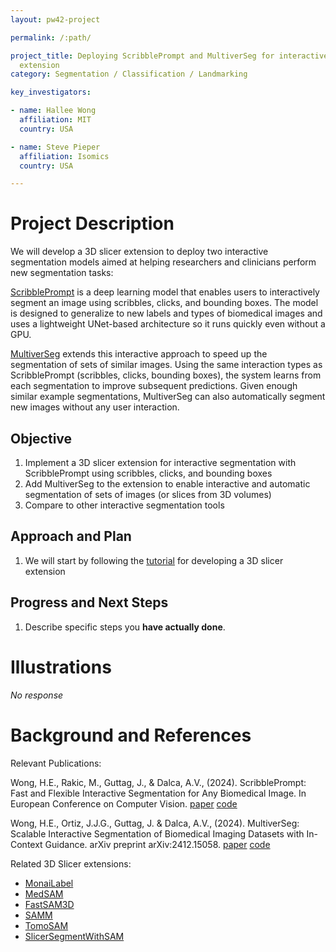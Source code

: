 ```yaml
---
layout: pw42-project

permalink: /:path/

project_title: Deploying ScribblePrompt and MultiverSeg for interactive segmentation as a 3D Slicer
  extension
category: Segmentation / Classification / Landmarking

key_investigators:

- name: Hallee Wong
  affiliation: MIT
  country: USA

- name: Steve Pieper
  affiliation: Isomics
  country: USA

---
```


# Project Description

<!-- Add a short paragraph describing the project. -->


We will develop a 3D slicer extension to deploy two interactive segmentation models aimed at helping researchers and clinicians perform new segmentation tasks:

[ScribblePrompt](https://scribbleprompt.csail.mit.edu/) is a deep learning model that enables users to interactively segment an image using scribbles, clicks, and bounding boxes. The model is designed to generalize to new labels and types of biomedical images and uses a lightweight UNet-based architecture so it runs quickly even without a GPU. 

[MultiverSeg](https://multiverseg.csail.mit.edu/) extends this interactive approach to speed up the segmentation of sets of similar images. Using the same interaction types as ScribblePrompt (scribbles, clicks, bounding boxes), the system learns from each segmentation to improve subsequent predictions. Given enough similar example segmentations, MultiverSeg can also automatically segment new images without any user interaction. 



## Objective

<!-- Describe here WHAT you would like to achieve (what you will have as end result). -->


1. Implement a 3D slicer extension for interactive segmentation with ScribblePrompt using scribbles, clicks, and bounding boxes
2. Add MultiverSeg to the extension to enable interactive and automatic segmentation of sets of images (or slices from 3D volumes) 
3. Compare to other interactive segmentation tools




## Approach and Plan

<!-- Describe here HOW you would like to achieve the objectives stated above. -->


1. We will start by following the [tutorial](https://docs.google.com/presentation/d/1JXIfs0rAM7DwZAho57Jqz14MRn2BIMrjB17Uj_7Yztc/edit#slide=id.g420896289_0251) for developing a 3D slicer extension




## Progress and Next Steps

<!-- Update this section as you make progress, describing of what you have ACTUALLY DONE.
     If there are specific steps that you could not complete then you can describe them here, too. -->


1. Describe specific steps you **have actually done**.




# Illustrations

<!-- Add pictures and links to videos that demonstrate what has been accomplished. -->


_No response_



# Background and References

<!-- If you developed any software, include link to the source code repository.
     If possible, also add links to sample data, and to any relevant publications. -->


Relevant Publications:

Wong, H.E., Rakic, M., Guttag, J., & Dalca, A.V., (2024). ScribblePrompt: Fast and Flexible Interactive Segmentation for Any Biomedical Image. In European Conference on Computer Vision. 
[paper](https://arxiv.org/abs/2312.07381) [code](https://github.com/halleewong/ScribblePrompt)

Wong, H.E., Ortiz, J.J.G., Guttag, J. & Dalca, A.V., (2024). MultiverSeg: Scalable Interactive Segmentation of Biomedical Imaging Datasets with In-Context Guidance. arXiv preprint arXiv:2412.15058. 
[paper](https://arxiv.org/abs/2412.15058) [code](https://github.com/halleewong/MultiverSeg)

Related 3D Slicer extensions:
- [MonaiLabel](https://github.com/Project-MONAI/MONAILabel)
- [MedSAM](https://github.com/bowang-lab/MedSAMSlicer)
- [FastSAM3D](https://github.com/arcadelab/FastSAM3D_slicer)
- [SAMM](https://github.com/bingogome/samm)
- [TomoSAM](https://github.com/fedesemeraro/SlicerTomoSAM)
- [SlicerSegmentWithSAM](https://github.com/mazurowski-lab/SlicerSegmentWithSAM)

